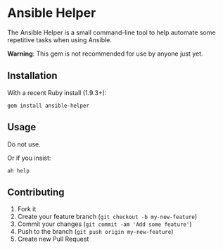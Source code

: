 # Ansible Helper

The Ansible Helper is a small command-line tool to help automate some
repetitive tasks when using Ansible.

**Warning**: This gem is not recommended for use by anyone just yet.

## Installation

With a recent Ruby install (1.9.3+):

    gem install ansible-helper

## Usage

Do not use.

Or if you insist:

    ah help

## Contributing

1. Fork it
2. Create your feature branch (`git checkout -b my-new-feature`)
3. Commit your changes (`git commit -am 'Add some feature'`)
4. Push to the branch (`git push origin my-new-feature`)
5. Create new Pull Request
